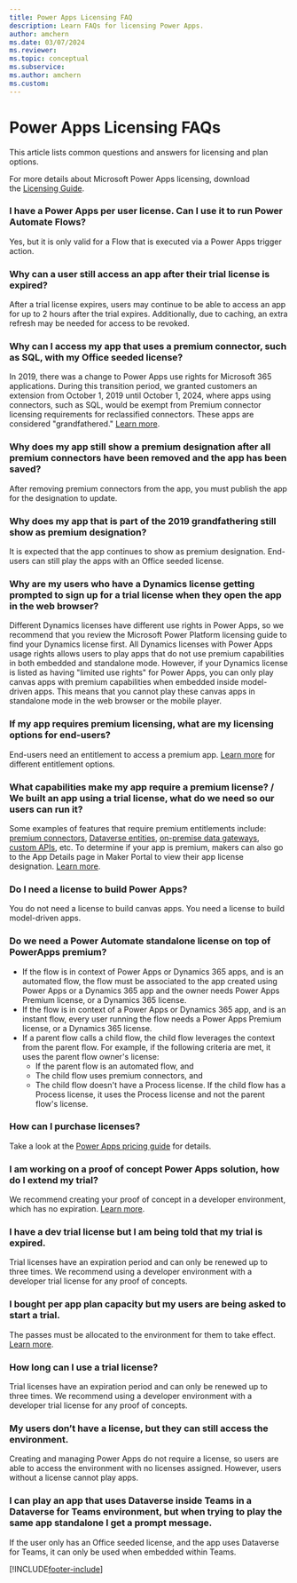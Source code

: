 ```yaml
---
title: Power Apps Licensing FAQ
description: Learn FAQs for licensing Power Apps.
author: amchern
ms.date: 03/07/2024
ms.reviewer: 
ms.topic: conceptual
ms.subservice: 
ms.author: amchern
ms.custom: 
---
```


# Power Apps Licensing FAQs

This article lists common questions and answers for licensing and plan options.

For more details about Microsoft Power Apps licensing, download the [Licensing Guide](https://go.microsoft.com/fwlink/?linkid=2085130).

### I have a Power Apps per user license. Can I use it to run Power Automate Flows?

Yes, but it is only valid for a Flow that is executed via a Power Apps trigger action.

### Why can a user still access an app after their trial license is expired? 

After a trial license expires, users may continue to be able to access an app for up to 2 hours after the trial expires. Additionally, due to caching, an extra refresh may be needed for access to be revoked. 

### Why can I access my app that uses a premium connector, such as SQL, with my Office seeded license?
In 2019, there was a change to Power Apps use rights for Microsoft 365 applications. During this transition period, we granted customers an extension from October 1, 2019 until October 1, 2024, where apps using connectors, such as SQL, would be exempt from Premium connector licensing requirements for reclassified connectors. These apps are considered "grandfathered." [Learn more](powerapps-flow-licensing-faq.md#how-does-the-change-to-power-apps-and-power-automate-use-rights-for-microsoft-365-applications-affect-me-if-i-purchased-the-subscriptions-prior-to-oct-1-2019-will-my-existing-apps-and-power-automate-workflows-continue-to-work). 

### Why does my app still show a premium designation after all premium connectors have been removed and the app has been saved?
After removing premium connectors from the app, you must publish the app for the designation to update. 

### Why does my app that is part of the 2019 grandfathering still show as premium designation?
It is expected that the app continues to show as premium designation. End-users can still play the apps with an Office seeded license. 

### Why are my users who have a Dynamics license getting prompted to sign up for a trial license when they open the app in the web browser?
Different Dynamics licenses have different use rights in Power Apps, so we recommend that you review the Microsoft Power Platform licensing guide to find your Dynamics license first. All Dynamics licenses with Power Apps usage rights allows users to play apps that do not use premium capabilities in both embedded and standalone mode. However, if your Dynamics license is listed as having "limited use rights" for Power Apps, you can only play canvas apps with premium capabilities when embedded inside model-driven apps. This means that you cannot play these canvas apps in standalone mode in the web browser or the mobile player.

### If my app requires premium licensing, what are my licensing options for end-users? 
End-users need an entitlement to access a premium app. [Learn more](powerapps-flow-licensing-faq.md#how-is-microsoft-power-apps-licensed) for different entitlement options.

### What capabilities make my app require a premium license? / We built an app using a trial license, what do we need so our users can run it? 
Some examples of features that require premium entitlements include: [premium connectors](https://go.microsoft.com/fwlink/?linkid=2263132), [Dataverse entities](https://go.microsoft.com/fwlink/?linkid=2262772), [on-premise data gateways](https://go.microsoft.com/fwlink/?linkid=2263042), [custom APIs](https://go.microsoft.com/fwlink/?linkid=2263205), etc. To determine if your app is premium, makers can also go to the App Details page in Maker Portal to view their app license designation. [Learn more](https://go.microsoft.com/fwlink/?linkid=2262773). 

### Do I need a license to build Power Apps?
You do not need a license to build canvas apps. You need a license to build model-driven apps.

### Do we need a Power Automate standalone license on top of PowerApps premium?
- If the flow is in context of Power Apps or Dynamics 365 apps, and is an automated flow, the flow must be associated to the app created using Power Apps or a Dynamics 365 app and the owner needs Power Apps Premium license, or a Dynamics 365 license.
- If the flow is in context of a Power Apps or Dynamics 365 app, and is an instant flow, every user running the flow needs a Power Apps Premium license, or a Dynamics 365 license.
- If a parent flow calls a child flow, the child flow leverages the context from the parent flow. For example, if the following criteria are met, it uses the parent flow owner's license: 
  - If the parent flow is an automated flow, and
  - The child flow uses premium connectors, and
  - The child flow doesn't have a Process license. If the child flow has a Process license, it uses the Process license and not the parent flow's license. 

### How can I purchase licenses? 
Take a look at the [Power Apps pricing guide](https://go.microsoft.com/fwlink/?linkid=2263206) for details.

### I am working on a proof of concept Power Apps solution, how do I extend my trial? 
We recommend creating your proof of concept in a developer environment, which has no expiration. [Learn more](https://go.microsoft.com/fwlink/?linkid=2262774).  

### I have a dev trial license but I am being told that my trial is expired.
Trial licenses have an expiration period and can only be renewed up to three times. We recommend using a developer environment with a developer trial license for any proof of concepts.

### I bought per app plan capacity but my users are being asked to start a trial.
The passes must be allocated to the environment for them to take effect. [Learn more](about-powerapps-perapp.md#step-2-allocate-per-app-plans). 

### How long can I use a trial license? 
Trial licenses have an expiration period and can only be renewed up to three times. We recommend using a developer environment with a developer trial license for any proof of concepts.

### My users don’t have a license, but they can still access the environment.
Creating and managing Power Apps do not require a license, so users are able to access the environment with no licenses assigned. However, users without a license cannot play apps.

### I can play an app that uses Dataverse inside Teams in a Dataverse for Teams environment, but when trying to play the same app standalone I get a prompt message.
If the user only has an Office seeded license, and the app uses Dataverse for Teams, it can only be used when embedded within Teams.

[!INCLUDE[footer-include](../includes/footer-banner.md)]